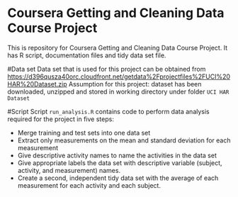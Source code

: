 Coursera Getting and Cleaning Data Course Project
=================================================
This is repository for Coursera Getting and Cleaning Data Course Project. It has R script, documentation files and tidy data set file.

#Data set
Data set that is used for this project can be obtained from https://d396qusza40orc.cloudfront.net/getdata%2Fprojectfiles%2FUCI%20HAR%20Dataset.zip
Assumption for this project: dataset has been downloaded, unzipped and stored in working directory under folder `UCI HAR Dataset`

#Script
Script `run_analysis.R` contains code to perform data analysis required for the project in five steps:
* Merge training and test sets into one data set
* Extract only measurements on the mean and standard deviation for each measurement
* Give descriptive activity names to name the activities in the data set
* Give appropriate labels the data set with descriptive variable (subject, activity, and measurement) names. 
* Create a second, independent tidy data set with the average of each measurement for each activity and each subject. 